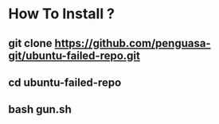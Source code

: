# How To Install ?
## git clone https://github.com/penguasa-git/ubuntu-failed-repo.git
## cd ubuntu-failed-repo
## bash gun.sh

